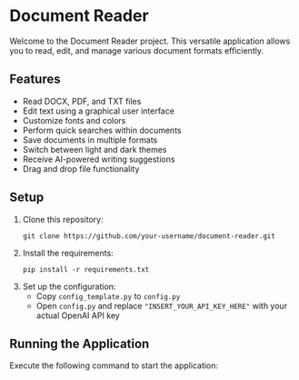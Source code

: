 # Document Reader

Welcome to the Document Reader project. This versatile application allows you to read, edit, and manage various document formats efficiently.

## Features

- Read DOCX, PDF, and TXT files
- Edit text using a graphical user interface
- Customize fonts and colors
- Perform quick searches within documents
- Save documents in multiple formats
- Switch between light and dark themes
- Receive AI-powered writing suggestions
- Drag and drop file functionality

## Setup

1. Clone this repository:
   ```
   git clone https://github.com/your-username/document-reader.git
   ```
2. Install the requirements:
   ```
   pip install -r requirements.txt
   ```
3. Set up the configuration:
   - Copy `config_template.py` to `config.py`
   - Open `config.py` and replace `"INSERT_YOUR_API_KEY_HERE"` with your actual OpenAI API key

## Running the Application

Execute the following command to start the application:
